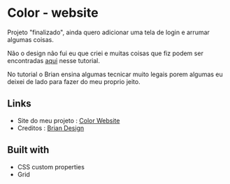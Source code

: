 # Color - website

Projeto "finalizado", ainda quero adicionar uma tela de login e arrumar algumas coisas.

Não o design não fui eu que criei e muitas coisas que fiz podem ser encontradas [aqui](https://www.youtube.com/watch?v=3-2Pj5hxwrw) nesse tutorial.

No tutorial o Brian ensina algumas tecnicar muito legais porem algumas eu deixei de lado para fazer do meu proprio jeito.

## Links

- Site do meu projeto : [Color Website](https://joaodiazz.github.io/color_website/)
- Creditos : [Brian Design](https://www.youtube.com/channel/UCsKsymTY_4BYR-wytLjex7A/featured)

## Built with

- CSS custom properties
- Grid